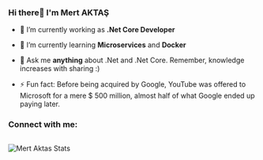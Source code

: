 



### Hi there👋 I'm Mert AKTAŞ 


 - 🔭 I’m currently working as **.Net Core Developer**
 - 🌱 I’m currently learning **Microservices** and **Docker**
 - 💬 Ask me **anything** about .Net and .Net Core. Remember, knowledge increases with sharing :) 

 - ⚡ Fun fact: Before being acquired by Google, YouTube was offered to Microsoft for a mere $ 500 million, almost half of what Google ended up paying later.
### Connect with me:

##  
<img align="left" alt="Mert Aktas Stats" src="https://github-readme-stats.vercel.app/api?username=mrtaakts&show_icons=true&hide_border=true&include_all_commits=true&count_private=true&theme=tokyonight" />




